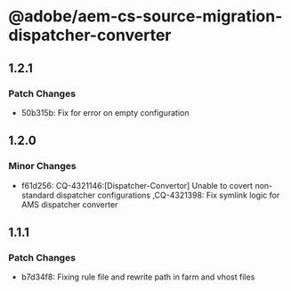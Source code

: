 # @adobe/aem-cs-source-migration-dispatcher-converter

## 1.2.1

### Patch Changes

- 50b315b: Fix for error on empty configuration

## 1.2.0

### Minor Changes

- f61d256: CQ-4321146:[Dispatcher-Convertor] Unable to covert non-standard dispatcher configurations ,CQ-4321398: Fix symlink logic for AMS dispatcher converter

## 1.1.1

### Patch Changes

- b7d34f8: Fixing rule file and rewrite path in farm and vhost files

